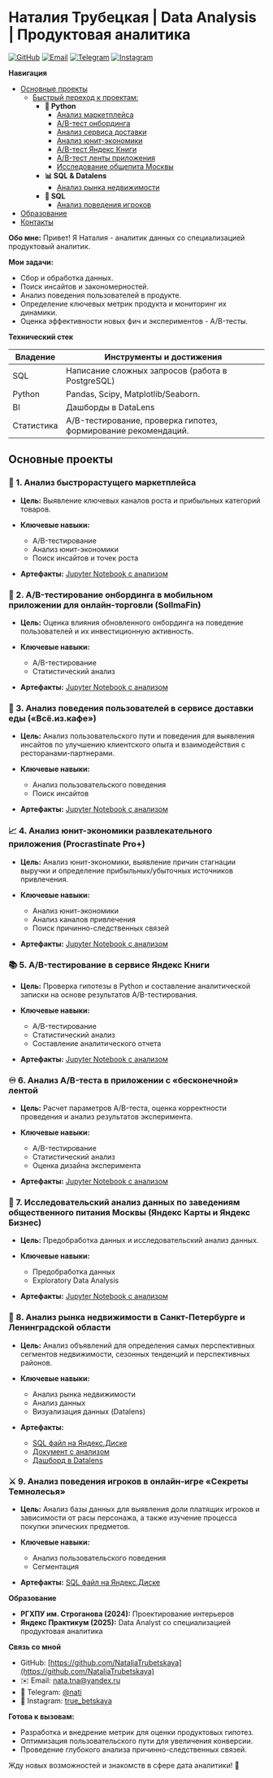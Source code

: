 # Наталия Трубецкая | Data Analysis | Продуктовая аналитика

[![GitHub](https://img.shields.io/badge/GitHub-Profile-blue?style=flat-square&logo=github)](https://github.com/NataliaTrubetskaya)
[![Email](https://img.shields.io/badge/Email-nata.tna%40yandex.ru-green?style=flat-square&logo=gmail)](mailto:nata.tna@yandex.ru)
[![Telegram](https://img.shields.io/badge/Telegram-%40nati-blue?style=flat-square&logo=telegram)](https://t.me/truebetsk)
[![Instagram](https://img.shields.io/badge/Instagram-true_betskaya-purple?style=flat-square&logo=instagram)](https://www.instagram.com/true_betskaya/)

**Навигация**

- [Основные проекты](#основные-проекты)
    - [Быстрый переход к проектам:](#навигация-по-проектам)
        - **🐍 Python**
            - [Анализ маркетплейса](#анализ-быстрорастущего-маркетплейса)
            - [A/B-тест онбординга](#ab-тестирование-онбординга-в-мобильном-приложении-для-онлайн-торговли-sollmafin)
            - [Анализ сервиса доставки](#анализ-поведения-пользователей-в-сервисе-доставки-еды-всеизкафе)
            - [Анализ юнит-экономики](#анализ-юнит-экономики-развлекательного-приложения-procrastinate-pro)
            - [A/B-тест Яндекс Книги](#ab-тестирование-в-сервисе-яндекс-книги)
            - [A/B-тест ленты приложения](#анализ-ab-теста-в-приложении-с-бесконечной-лентой)
            - [Исследование общепита Москвы](#исследовательский-анализ-данных-по-заведениям-общественного-питания-москвы-яндекс-карты-и-яндекс-бизнес)
        - **📊 SQL & Datalens**
            - [Анализ рынка недвижимости](#анализ-рынка-недвижимости-в-санкт-петербурге-и-ленинградской-области)
        - **🔩 SQL**
            - [Анализ поведения игроков](#анализ-поведения-игроков-в-онлайн-игре-секреты-темнолесья)
- [Образование](#образование)
- [Контакты](#связь-со-мной)


**Обо мне:**
Привет! Я Наталия - аналитик данных со специализацией продуктовый аналитик.

**Мои задачи:**

   *   Сбор и обработка данных.
   *   Поиск инсайтов и закономерностей.
   *   Анализ поведения пользователей в продукте.
   *   Определение ключевых метрик продукта и мониторинг их динамики.
   *   Оценка эффективности новых фич и экспериментов - A/B-тесты.

**Технический стек**

| Владение   | Инструменты и достижения                                                                                                                                                                                                 |
|----------|---------------------------------------------------------------------------------------------------------------------------------------------------------------------------------------------------------------------------|
| SQL      |  Написание сложных запросов (работа в PostgreSQL)|
| Python   |  Pandas, Scipy, Matplotlib/Seaborn.    |
| BI       |  Дашборды в DataLens                                                                       |
| Статистика |  A/B-тестирование, проверка гипотез, формирование рекомендаций.                                                                 |

<a name="основные-проекты"></a>
## Основные проекты

### <a name="анализ-быстрорастущего-маркетплейса"></a>🛒 1. Анализ быстрорастущего маркетплейса

*   **Цель:** Выявление ключевых каналов роста и прибыльных категорий товаров.

*   **Ключевые навыки:**
    *   A/B-тестирование
    *   Анализ юнит-экономики
    *   Поиск инсайтов и точек роста

*   **Артефакты:**  [Jupyter Notebook с анализом](http://localhost:8889/notebooks/Кейс%208%20.ipynb?)

### <a name="ab-тестирование-онбординга-в-мобильном-приложении-для-онлайн-торговли-sollmafin"></a>📱 2. A/B-тестирование онбординга в мобильном приложении для онлайн-торговли (SollmaFin)

*   **Цель:** Оценка влияния обновленного онбординга на поведение пользователей и их инвестиционную активность.

*   **Ключевые навыки:**
    *   A/B-тестирование
    *   Статистический анализ

*   **Артефакты:**  [Jupyter Notebook с анализом](http://localhost:8889/notebooks/Кейс%207.ipynb?)
### <a name="анализ-поведения-пользователей-в-сервисе-доставки-еды-всеизкафе"></a>🍔 3. Анализ поведения пользователей в сервисе доставки еды («Всё.из.кафе»)

*   **Цель:** Анализ пользовательского пути и поведения для выявления инсайтов по улучшению клиентского опыта и взаимодействия с ресторанами-партнерами.

*   **Ключевые навыки:**
    *   Анализ пользовательского поведения
    *   Поиск инсайтов

*   **Артефакты:**  [Jupyter Notebook с анализом](http://localhost:8889/notebooks/Кейс%206.ipynb?)
### <a name="анализ-юнит-экономики-развлекательного-приложения-procrastinate-pro"></a>📈 4. Анализ юнит-экономики развлекательного приложения (Procrastinate Pro+)

*   **Цель:** Анализ юнит-экономики, выявление причин стагнации выручки и определение прибыльных/убыточных источников привлечения.

*   **Ключевые навыки:**
    *   Анализ юнит-экономики
    *   Анализ каналов привлечения
    *   Поиск причинно-следственных связей

*   **Артефакты:**  [Jupyter Notebook с анализом](http://localhost:8889/notebooks/Кейс%205.ipynb?)
### <a name="ab-тестирование-в-сервисе-яндекс-книги"></a>📚 5. A/B-тестирование в сервисе Яндекс Книги

*   **Цель:** Проверка гипотезы в Python и составление аналитической записки на основе результатов A/B-тестирования.

*   **Ключевые навыки:**
    *   A/B-тестирование
    *   Статистический анализ
    *   Составление аналитического отчета

*   **Артефакты:**  [Jupyter Notebook с анализом](http://localhost:8889/notebooks/Кейс%204.ipynb?)
### <a name="анализ-ab-теста-в-приложении-с-бесконечной-лентой"></a>♾️ 6. Анализ A/B-теста в приложении с «бесконечной» лентой

*   **Цель:** Расчет параметров A/B-теста, оценка корректности проведения и анализ результатов эксперимента.

*   **Ключевые навыки:**
    *   A/B-тестирование
    *   Статистический анализ
    *   Оценка дизайна эксперимента

*   **Артефакты:**  [Jupyter Notebook с анализом](http://localhost:8889/notebooks/Кейс%203.ipynb?)
### <a name="исследовательский-анализ-данных-по-заведениям-общественного-питания-москвы-яндекс-карты-и-яндекс-бизнес"></a>📍 7. Исследовательский анализ данных по заведениям общественного питания Москвы (Яндекс Карты и Яндекс Бизнес)

*   **Цель:** Предобработка данных и исследовательский анализ данных.

*   **Ключевые навыки:**
    *   Предобработка данных
    *   Exploratory Data Analysis

*   **Артефакты:**  [Jupyter Notebook с анализом](http://localhost:8889/notebooks/Кейс%202.ipynb?)
### <a name="анализ-рынка-недвижимости-в-санкт-петербурге-и-ленинградской-области"></a>🏢 8. Анализ рынка недвижимости в Санкт-Петербурге и Ленинградской области

*   **Цель:** Анализ объявлений для определения самых перспективных сегментов недвижимости, сезонных тенденций и перспективных районов.

*   **Ключевые навыки:**
    *   Анализ рынка недвижимости
    *   Анализ данных
    *   Визуализация данных (Datalens)

*   **Артефакты:**
    *   [SQL файл на Яндекс.Диске](https://disk.yandex.ru/d/oE1ywumuksLP7Q)
    *   [Документ с анализом](https://docs.google.com/document/d/1WDE54I4qd7SoVZhak_vQnab2Wg9FtjciUe9RjHuqRc8/edit?tab=t.0#heading=h.r48y7t2xd8xm)
    *   [Дашборд в Datalens](https://datalens.yandex/6n5pw37361imt)

### <a name="анализ-поведения-игроков-в-онлайн-игре-секреты-темнолесья"></a>⚔️ 9. Анализ поведения игроков в онлайн-игре «Секреты Темнолесья»

*   **Цель:** Анализ базы данных для выявления доли платящих игроков и зависимости от расы персонажа, а также изучение процесса покупки эпических предметов.

*   **Ключевые навыки:**
    *   Анализ пользовательского поведения
    *   Сегментация

*   **Артефакты:**  [SQL файл на Яндекс.Диске](https://disk.yandex.ru/d/eqIaNngK2C_mTw)


<a name="образование"></a>
**Образование**

*   **РГХПУ им. Строганова (2024):** Проектирование интерьеров
*   **Яндекс Практикум (2025):** Data Analyst со специализацией продуктовая аналитика

<a name="связь-со-мной"></a>
**Связь со мной**

*   GitHub: [https://github.com/NataliaTrubetskaya](https://github.com/NataliaTrubetskaya)
*   ✉️ Email: [nata.tna@yandex.ru](mailto:nata.tna@yandex.ru)
*   💬 Telegram: [@nati](https://t.me/truebetsk)
*   📸 Instagram: [true\_betskaya](https://www.instagram.com/true_betskaya/)


**Готова к вызовам:**

*   Разработка и внедрение метрик для оценки продуктовых гипотез.
*   Оптимизация пользовательского пути для увеличения конверсии.
*   Проведение глубокого анализа причинно-следственных связей.

Жду новых возможностей и знакомств в сфере дата аналитики! 🚀
